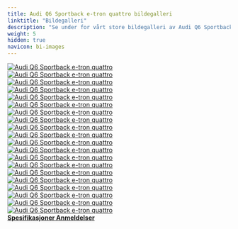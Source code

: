 ```yaml
---
title: Audi Q6 Sportback e-tron quattro bildegalleri
linktitle: "Bildegalleri"
description: "Se under for vårt store bildegalleri av Audi Q6 Sportback e-tron quattro. Klikk på bildene for høyoppløselige versjoner."
weight: 5
hidden: true
navicon: bi-images
---
```

<!-- markdownlint-disable MD033 -->
<div class="row" id ="my-gallery">
	<div class="pswp-grid-item col-6 col-md-4">
		<a href="https://media.evkx.net/multimedia/models/audi/q6_e-tron/q6_sportback_e-tron_quattro/charging_1.jpg"
data-pswp-src="https://media.evkx.net/multimedia/models/audi/q6_e-tron/q6_sportback_e-tron_quattro/charging_1.jpg"
data-pswp-width="3000"
data-pswp-height="2250" 
target="_blank">
			<img src="https://media.evkx.net/multimedia/models/audi/q6_e-tron/q6_sportback_e-tron_quattro/charging_1_xst.jpg" alt="Audi Q6 Sportback e-tron quattro" class="img-fluid " />
		</a>
	</div>
	<div class="pswp-grid-item col-6 col-md-4">
		<a href="https://media.evkx.net/multimedia/models/audi/q6_e-tron/q6_sportback_e-tron_quattro/dynamic_1.jpg"
data-pswp-src="https://media.evkx.net/multimedia/models/audi/q6_e-tron/q6_sportback_e-tron_quattro/dynamic_1.jpg"
data-pswp-width="3000"
data-pswp-height="2000" 
target="_blank">
			<img src="https://media.evkx.net/multimedia/models/audi/q6_e-tron/q6_sportback_e-tron_quattro/dynamic_1_xst.jpg" alt="Audi Q6 Sportback e-tron quattro" class="img-fluid " />
		</a>
	</div>
	<div class="pswp-grid-item col-6 col-md-4">
		<a href="https://media.evkx.net/multimedia/models/audi/q6_e-tron/q6_sportback_e-tron_quattro/dynamic_2.jpg"
data-pswp-src="https://media.evkx.net/multimedia/models/audi/q6_e-tron/q6_sportback_e-tron_quattro/dynamic_2.jpg"
data-pswp-width="3000"
data-pswp-height="1999" 
target="_blank">
			<img src="https://media.evkx.net/multimedia/models/audi/q6_e-tron/q6_sportback_e-tron_quattro/dynamic_2_xst.jpg" alt="Audi Q6 Sportback e-tron quattro" class="img-fluid " />
		</a>
	</div>
	<div class="pswp-grid-item col-6 col-md-4">
		<a href="https://media.evkx.net/multimedia/models/audi/q6_e-tron/q6_sportback_e-tron_quattro/dynamic_3.jpg"
data-pswp-src="https://media.evkx.net/multimedia/models/audi/q6_e-tron/q6_sportback_e-tron_quattro/dynamic_3.jpg"
data-pswp-width="3000"
data-pswp-height="2000" 
target="_blank">
			<img src="https://media.evkx.net/multimedia/models/audi/q6_e-tron/q6_sportback_e-tron_quattro/dynamic_3_xst.jpg" alt="Audi Q6 Sportback e-tron quattro" class="img-fluid " />
		</a>
	</div>
	<div class="pswp-grid-item col-6 col-md-4">
		<a href="https://media.evkx.net/multimedia/models/audi/q6_e-tron/q6_sportback_e-tron_quattro/exterior_1.jpg"
data-pswp-src="https://media.evkx.net/multimedia/models/audi/q6_e-tron/q6_sportback_e-tron_quattro/exterior_1.jpg"
data-pswp-width="3000"
data-pswp-height="2250" 
target="_blank">
			<img src="https://media.evkx.net/multimedia/models/audi/q6_e-tron/q6_sportback_e-tron_quattro/exterior_1_xst.jpg" alt="Audi Q6 Sportback e-tron quattro" class="img-fluid " />
		</a>
	</div>
	<div class="pswp-grid-item col-6 col-md-4">
		<a href="https://media.evkx.net/multimedia/models/audi/q6_e-tron/q6_sportback_e-tron_quattro/exterior_10.jpg"
data-pswp-src="https://media.evkx.net/multimedia/models/audi/q6_e-tron/q6_sportback_e-tron_quattro/exterior_10.jpg"
data-pswp-width="3000"
data-pswp-height="2250" 
target="_blank">
			<img src="https://media.evkx.net/multimedia/models/audi/q6_e-tron/q6_sportback_e-tron_quattro/exterior_10_xst.jpg" alt="Audi Q6 Sportback e-tron quattro" class="img-fluid " />
		</a>
	</div>
	<div class="pswp-grid-item col-6 col-md-4">
		<a href="https://media.evkx.net/multimedia/models/audi/q6_e-tron/q6_sportback_e-tron_quattro/exterior_2.jpg"
data-pswp-src="https://media.evkx.net/multimedia/models/audi/q6_e-tron/q6_sportback_e-tron_quattro/exterior_2.jpg"
data-pswp-width="3000"
data-pswp-height="2250" 
target="_blank">
			<img src="https://media.evkx.net/multimedia/models/audi/q6_e-tron/q6_sportback_e-tron_quattro/exterior_2_xst.jpg" alt="Audi Q6 Sportback e-tron quattro" class="img-fluid " />
		</a>
	</div>
	<div class="pswp-grid-item col-6 col-md-4">
		<a href="https://media.evkx.net/multimedia/models/audi/q6_e-tron/q6_sportback_e-tron_quattro/exterior_3.jpg"
data-pswp-src="https://media.evkx.net/multimedia/models/audi/q6_e-tron/q6_sportback_e-tron_quattro/exterior_3.jpg"
data-pswp-width="3000"
data-pswp-height="2250" 
target="_blank">
			<img src="https://media.evkx.net/multimedia/models/audi/q6_e-tron/q6_sportback_e-tron_quattro/exterior_3_xst.jpg" alt="Audi Q6 Sportback e-tron quattro" class="img-fluid " />
		</a>
	</div>
	<div class="pswp-grid-item col-6 col-md-4">
		<a href="https://media.evkx.net/multimedia/models/audi/q6_e-tron/q6_sportback_e-tron_quattro/exterior_4.jpg"
data-pswp-src="https://media.evkx.net/multimedia/models/audi/q6_e-tron/q6_sportback_e-tron_quattro/exterior_4.jpg"
data-pswp-width="3000"
data-pswp-height="2249" 
target="_blank">
			<img src="https://media.evkx.net/multimedia/models/audi/q6_e-tron/q6_sportback_e-tron_quattro/exterior_4_xst.jpg" alt="Audi Q6 Sportback e-tron quattro" class="img-fluid " />
		</a>
	</div>
	<div class="pswp-grid-item col-6 col-md-4">
		<a href="https://media.evkx.net/multimedia/models/audi/q6_e-tron/q6_sportback_e-tron_quattro/exterior_5.jpg"
data-pswp-src="https://media.evkx.net/multimedia/models/audi/q6_e-tron/q6_sportback_e-tron_quattro/exterior_5.jpg"
data-pswp-width="3000"
data-pswp-height="2249" 
target="_blank">
			<img src="https://media.evkx.net/multimedia/models/audi/q6_e-tron/q6_sportback_e-tron_quattro/exterior_5_xst.jpg" alt="Audi Q6 Sportback e-tron quattro" class="img-fluid " />
		</a>
	</div>
	<div class="pswp-grid-item col-6 col-md-4">
		<a href="https://media.evkx.net/multimedia/models/audi/q6_e-tron/q6_sportback_e-tron_quattro/exterior_6.jpg"
data-pswp-src="https://media.evkx.net/multimedia/models/audi/q6_e-tron/q6_sportback_e-tron_quattro/exterior_6.jpg"
data-pswp-width="3000"
data-pswp-height="2250" 
target="_blank">
			<img src="https://media.evkx.net/multimedia/models/audi/q6_e-tron/q6_sportback_e-tron_quattro/exterior_6_xst.jpg" alt="Audi Q6 Sportback e-tron quattro" class="img-fluid " />
		</a>
	</div>
	<div class="pswp-grid-item col-6 col-md-4">
		<a href="https://media.evkx.net/multimedia/models/audi/q6_e-tron/q6_sportback_e-tron_quattro/exterior_7.jpg"
data-pswp-src="https://media.evkx.net/multimedia/models/audi/q6_e-tron/q6_sportback_e-tron_quattro/exterior_7.jpg"
data-pswp-width="3000"
data-pswp-height="2250" 
target="_blank">
			<img src="https://media.evkx.net/multimedia/models/audi/q6_e-tron/q6_sportback_e-tron_quattro/exterior_7_xst.jpg" alt="Audi Q6 Sportback e-tron quattro" class="img-fluid " />
		</a>
	</div>
	<div class="pswp-grid-item col-6 col-md-4">
		<a href="https://media.evkx.net/multimedia/models/audi/q6_e-tron/q6_sportback_e-tron_quattro/exterior_8.jpg"
data-pswp-src="https://media.evkx.net/multimedia/models/audi/q6_e-tron/q6_sportback_e-tron_quattro/exterior_8.jpg"
data-pswp-width="3000"
data-pswp-height="2250" 
target="_blank">
			<img src="https://media.evkx.net/multimedia/models/audi/q6_e-tron/q6_sportback_e-tron_quattro/exterior_8_xst.jpg" alt="Audi Q6 Sportback e-tron quattro" class="img-fluid " />
		</a>
	</div>
	<div class="pswp-grid-item col-6 col-md-4">
		<a href="https://media.evkx.net/multimedia/models/audi/q6_e-tron/q6_sportback_e-tron_quattro/exterior_9.jpg"
data-pswp-src="https://media.evkx.net/multimedia/models/audi/q6_e-tron/q6_sportback_e-tron_quattro/exterior_9.jpg"
data-pswp-width="3000"
data-pswp-height="2250" 
target="_blank">
			<img src="https://media.evkx.net/multimedia/models/audi/q6_e-tron/q6_sportback_e-tron_quattro/exterior_9_xst.jpg" alt="Audi Q6 Sportback e-tron quattro" class="img-fluid " />
		</a>
	</div>
	<div class="pswp-grid-item col-6 col-md-4">
		<a href="https://media.evkx.net/multimedia/models/audi/q6_e-tron/q6_sportback_e-tron_quattro/frontseats_1.jpg"
data-pswp-src="https://media.evkx.net/multimedia/models/audi/q6_e-tron/q6_sportback_e-tron_quattro/frontseats_1.jpg"
data-pswp-width="3000"
data-pswp-height="2249" 
target="_blank">
			<img src="https://media.evkx.net/multimedia/models/audi/q6_e-tron/q6_sportback_e-tron_quattro/frontseats_1_xst.jpg" alt="Audi Q6 Sportback e-tron quattro" class="img-fluid " />
		</a>
	</div>
	<div class="pswp-grid-item col-6 col-md-4">
		<a href="https://media.evkx.net/multimedia/models/audi/q6_e-tron/q6_sportback_e-tron_quattro/interior_1.jpg"
data-pswp-src="https://media.evkx.net/multimedia/models/audi/q6_e-tron/q6_sportback_e-tron_quattro/interior_1.jpg"
data-pswp-width="3000"
data-pswp-height="2250" 
target="_blank">
			<img src="https://media.evkx.net/multimedia/models/audi/q6_e-tron/q6_sportback_e-tron_quattro/interior_1_xst.jpg" alt="Audi Q6 Sportback e-tron quattro" class="img-fluid " />
		</a>
	</div>
	<div class="pswp-grid-item col-6 col-md-4">
		<a href="https://media.evkx.net/multimedia/models/audi/q6_e-tron/q6_sportback_e-tron_quattro/interior_2.jpg"
data-pswp-src="https://media.evkx.net/multimedia/models/audi/q6_e-tron/q6_sportback_e-tron_quattro/interior_2.jpg"
data-pswp-width="3000"
data-pswp-height="2250" 
target="_blank">
			<img src="https://media.evkx.net/multimedia/models/audi/q6_e-tron/q6_sportback_e-tron_quattro/interior_2_xst.jpg" alt="Audi Q6 Sportback e-tron quattro" class="img-fluid " />
		</a>
	</div>
	<div class="pswp-grid-item col-6 col-md-4">
		<a href="https://media.evkx.net/multimedia/models/audi/q6_e-tron/q6_sportback_e-tron_quattro/main_1.jpg"
data-pswp-src="https://media.evkx.net/multimedia/models/audi/q6_e-tron/q6_sportback_e-tron_quattro/main_1.jpg"
data-pswp-width="3000"
data-pswp-height="2250" 
target="_blank">
			<img src="https://media.evkx.net/multimedia/models/audi/q6_e-tron/q6_sportback_e-tron_quattro/main_1_xst.jpg" alt="Audi Q6 Sportback e-tron quattro" class="img-fluid " />
		</a>
	</div>
	<div class="pswp-grid-item col-6 col-md-4">
		<a href="https://media.evkx.net/multimedia/models/audi/q6_e-tron/q6_sportback_e-tron_quattro/screens_1.jpg"
data-pswp-src="https://media.evkx.net/multimedia/models/audi/q6_e-tron/q6_sportback_e-tron_quattro/screens_1.jpg"
data-pswp-width="3000"
data-pswp-height="2250" 
target="_blank">
			<img src="https://media.evkx.net/multimedia/models/audi/q6_e-tron/q6_sportback_e-tron_quattro/screens_1_xst.jpg" alt="Audi Q6 Sportback e-tron quattro" class="img-fluid " />
		</a>
	</div>
	<div class="pswp-grid-item col-6 col-md-4">
		<a href="https://media.evkx.net/multimedia/models/audi/q6_e-tron/q6_sportback_e-tron_quattro/trunk_1.jpg"
data-pswp-src="https://media.evkx.net/multimedia/models/audi/q6_e-tron/q6_sportback_e-tron_quattro/trunk_1.jpg"
data-pswp-width="3000"
data-pswp-height="2250" 
target="_blank">
			<img src="https://media.evkx.net/multimedia/models/audi/q6_e-tron/q6_sportback_e-tron_quattro/trunk_1_xst.jpg" alt="Audi Q6 Sportback e-tron quattro" class="img-fluid " />
		</a>
	</div>
</div>
<script type="module">
  import PhotoSwipeLightbox from '/js/photoswipe-lightbox.esm.js';
    const lightbox = new PhotoSwipeLightbox({
       gallery: '#my-gallery',
        children: 'a',
        pswpModule: () => import('/js/photoswipe.esm.js')
    });
lightbox.init();
</script>
<div class="mt-3 mb-3">
<a href="../specifications/" class="text-decoration-none text-black">
<strong><i class="bi-arrow-left"></i> Spesifikasjoner </strong>
</a>
<a href="../reviews/" class="text-decoration-none text-black float-end">
<strong>Anmeldelser <i class="bi-arrow-right"></i></strong>
</a>
</div>
